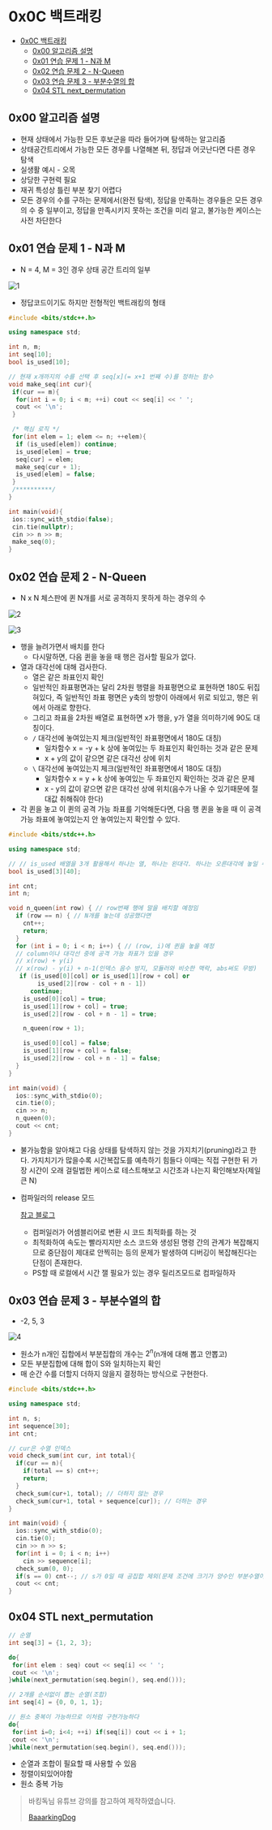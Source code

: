 # 0x0C 백트래킹

<!--ts-->

- [0x0C 백트래킹](#0x0c-백트래킹)
  - [0x00 알고리즘 설명](#0x00-알고리즘-설명)
  - [0x01 연습 문제 1 - N과 M](#0x01-연습-문제-1---n과-m)
  - [0x02 연습 문제 2 - N-Queen](#0x02-연습-문제-2---n-queen)
  - [0x03 연습 문제 3 - 부분수열의 합](#0x03-연습-문제-3---부분수열의-합)
  - [0x04 STL next_permutation](#0x04-stl-next_permutation)

<!-- Created by https://github.com/ekalinin/github-markdown-toc -->
<!-- Added by: sungminyou, at: 2022년 6월 28일 화요일 12시 58분 21초 KST -->

<!--te-->

## 0x00 알고리즘 설명

- 현재 상태에서 가능한 모든 후보군을 따라 들어가며 탐색하는 알고리즘
- 상태공간트리에서 가능한 모든 경우를 나열해본 뒤, 정답과 어긋난다면 다른 경우 탐색
- 실생활 예시 - 오목
- 상당한 구현력 필요
- 재귀 특성상 틀린 부분 찾기 어렵다
- 모든 경우의 수를 구하는 문제에서(완전 탐색), 정답을 만족하는 경우들은 모든 경우의 수 중 일부이고, 정답을 만족시키지 못하는 조건을 미리 알고, 불가능한 케이스는 사전 차단한다

## 0x01 연습 문제 1 - N과 M

- N = 4, M = 3인 경우 상태 공간 트리의 일부

![1](https://user-images.githubusercontent.com/48282185/172656658-109ce648-8539-4b07-a4d7-b04c44db8fc7.png)

- 정답코드이기도 하지만 전형적인 백트래킹의 형태

```cpp
#include <bits/stdc++.h>

using namespace std;

int n, m;
int seq[10];
bool is_used[10];

// 현재 x개까지의 수를 선택 후 seq[x](= x+1 번째 수)를 정하는 함수
void make_seq(int cur){
 if(cur == m){
  for(int i = 0; i < m; ++i) cout << seq[i] << ' ';
  cout << '\n';
 }

 /* 핵심 로직 */
 for(int elem = 1; elem <= n; ++elem){
  if (is_used[elem]) continue;
  is_used[elem] = true;
  seq[cur] = elem;
  make_seq(cur + 1);
  is_used[elem] = false;
 }
 /**********/
}

int main(void){
 ios::sync_with_stdio(false);
 cin.tie(nullptr);
 cin >> n >> m;
 make_seq(0);
}
```

## 0x02 연습 문제 2 - N-Queen

- N x N 체스판에 퀸 N개를 서로 공격하지 못하게 하는 경우의 수

![2](https://user-images.githubusercontent.com/48282185/172656651-63855b9b-7fc1-43cf-ae3c-d16675fa1dc4.png)

![3](https://user-images.githubusercontent.com/48282185/172656646-3e5620a9-0364-4ca2-810f-33b752f4f926.png)

- 행을 늘려가면서 배치를 한다
  - 다시말하면, 다음 퀸을 놓을 때 행은 검사할 필요가 없다.
- 열과 대각선에 대해 검사한다.
  - 열은 같은 좌표인지 확인
  - 일반적인 좌표평면과는 달리 2차원 행렬을 좌표평면으로 표현하면 180도 뒤집혀있다, 즉 일반적인 좌표 평면은 y축의 방향이 아래에서 위로 되있고, 행은 위에서 아래로 향한다.
  - 그리고 좌표을 2차원 배열로 표현하면 x가 행을, y가 열을 의미하기에 90도 대칭이다.
  - `/` 대각선에 놓여있는지 체크(일반적인 좌표평면에서 180도 대칭)
    - 일차함수 x = -y + k 상에 놓여있는 두 좌표인지 확인하는 것과 같은 문제
    - x + y의 값이 같으면 같은 대각선 상에 위치
  - `\` 대각선에 놓여있는지 체크(일반적인 좌표평면에서 180도 대칭)
    - 일차함수 x = y + k 상에 놓여있는 두 좌표인지 확인하는 것과 같은 문제
    - x - y의 값이 같으면 같은 대각선 상에 위치(음수가 나올 수 있기때문에 절대값 취해줘야 한다)
- 각 퀸을 놓고 이 퀸의 공격 가능 좌표를 기억해둔다면, 다음 행 퀸을 놓을 때 이 공격 가능 좌표에 놓여있는지 안 놓여있는지 확인할 수 있다.

```cpp
#include <bits/stdc++.h>

using namespace std;

// // is_used 배열을 3개 활용해서 하나는 열, 하나는 왼대각. 하나는 오른대각에 놓일 수 있는지 없는지 판단
bool is_used[3][40];

int cnt;
int n;

void n_queen(int row) { // row번째 행에 말을 배치할 예정임
  if (row == n) { // N개를 놓는데 성공했다면
    cnt++;
    return;
  }
  for (int i = 0; i < n; i++) { // (row, i)에 퀸을 놓을 예정
  // column이나 대각선 중에 공격 가능 좌표가 있을 경우
  // x(row) + y(i)
  // x(row) - y(i) + n-1(인덱스 음수 방지, 모듈러와 비슷한 맥락, abs써도 무방)
   if (is_used[0][col] or is_used[1][row + col] or
        is_used[2][row - col + n - 1])
      continue;
    is_used[0][col] = true;
    is_used[1][row + col] = true;
    is_used[2][row - col + n - 1] = true;

    n_queen(row + 1);

    is_used[0][col] = false;
    is_used[1][row + col] = false;
    is_used[2][row - col + n - 1] = false;
  }
}

int main(void) {
  ios::sync_with_stdio(0);
  cin.tie(0);
  cin >> n;
  n_queen(0);
  cout << cnt;
}
```

- 불가능함을 알아채고 다음 상태를 탐색하지 않는 것을 가지치기(pruning)라고 한다. 가지치기가 많을수록 시간복잡도를 예측하기 힘들다 이때는 직접 구현한 뒤 가장 시간이 오래 걸릴법한 케이스로 테스트해보고 시간초과 나는지 확인해보자(제일 큰 N)
- 컴파일러의 release 모드

  [참고 블로그](https://itisguide.tistory.com/4)

  - 컴퍼일러가 어셈블리어로 변환 시 코드 최적화를 하는 것
  - 최적화하여 속도는 빨라지지만 소스 코드와 생성된 명령 간의 관계가 복잡해지므로 중단점이 제대로 안찍히는 등의 문제가 발생하여 디버깅이 복잡해진다는 단점이 존재한다.
  - PS할 때 로컬에서 시간 잴 필요가 있는 경우 릴리즈모드로 컴파일하자

## 0x03 연습 문제 3 - 부분수열의 합

- -2, 5, 3

![4](https://user-images.githubusercontent.com/48282185/172656617-e507af10-56dc-43c5-a22c-60d9782e63d5.png)

- 원소가 n개인 집합에서 부분집합의 개수는 $2^n$(n개에 대해 뽑고 안뽑고)
- 모든 부분집합에 대해 합이 S와 일치하는지 확인
- 매 순간 수를 더할지 더하지 않을지 결정하는 방식으로 구현한다.

```cpp
#include <bits/stdc++.h>

using namespace std;

int n, s;
int sequence[30];
int cnt;

// cur은 수열 인덱스
void check_sum(int cur, int total){
  if(cur == n){
    if(total == s) cnt++;
    return;
  }
  check_sum(cur+1, total); // 더하지 않는 경우
  check_sum(cur+1, total + sequence[cur]); // 더하는 경우
}

int main(void) {
  ios::sync_with_stdio(0);
  cin.tie(0);
  cin >> n >> s;
  for(int i = 0; i < n; i++)
    cin >> sequence[i];
  check_sum(0, 0);
  if(s == 0) cnt--; // s가 0일 때 공집합 제외(문제 조건에 크기가 양수인 부분수열이라 했으므로)
  cout << cnt;
}
```

## 0x04 STL next_permutation

```cpp
// 순열
int seq[3] = {1, 2, 3};

do{
 for(int elem : seq) cout << seq[i] << ' ';
 cout << '\n';
}while(next_permutation(seq.begin(), seq.end()));

// 2개를 순서없이 뽑는 순열(조합)
int seq[4] = {0, 0, 1, 1};

// 원소 중복이 가능하므로 이처럼 구현가능하다
do{
 for(int i=0; i<4; ++i) if(seq[i]) cout << i + 1;
 cout << '\n';
}while(next_permutation(seq.begin(), seq.end()));
```

- 순열과 조합이 필요할 때 사용할 수 있음
- 정렬이되있어야함
- 원소 중복 가능

> 바킹독님 유튜브 강의를 참고하여 제작하였습니다.
>
> [BaaarkingDog](https://www.youtube.com/c/BaaarkingDog)

